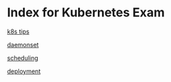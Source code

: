# Index for Kubernetes Exam

[k8s tips](k8s_tips)

[daemonset](daemonset) 

[scheduling](scheduling)

[deployment](deployment)



<script src="https://gist.github.com/amitkarpe/c58c44c1420142f8486aabdd2af8a421.js"></script>


<script src="https://gist.github.com/benbalter/5555251.js"></script>
<script src="https://gist.github.com/benbalter/5555251.js?file=gist.md"></script>

<!--stackedit_data:
eyJoaXN0b3J5IjpbLTQzMTgzNzMxMiw3NDc1MDMxODMsMTA4MT
I2NTc4MywtMTU5MzcyNzY1MSw0NTczODYwMDUsMzYzMjIxNzYz
XX0=
-->
